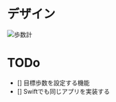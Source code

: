 # デザイン

![歩数計](https://github.com/user-attachments/assets/87468402-d0a4-4e4e-bb17-41c3768eb035)

# TODo

- [] 目標歩数を設定する機能
- [] Swiftでも同じアプリを実装する
